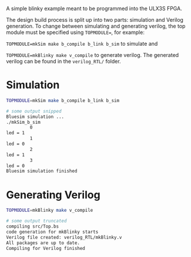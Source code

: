 A simple blinky example meant to be programmed into the ULX3S FPGA.

The design build process is split up into two parts: simulation and Verilog generation.
To change between simulating and generating verilog, the top module must be specified
using ``TOPMODULE=``, for example:

``TOPMODULE=mkSim make b_compile b_link b_sim`` to simulate and

``TOPMODULE=mkBlinky make v_compile`` to generate verilog. The generated verilog can
be found in the ``verilog_RTL/`` folder.

# Simulation
```bash
TOPMODULE=mkSim make b_compile b_link b_sim

# some output snipped
Bluesim simulation ...
./mkSim_b_sim
         0
led = 1
         1
led = 0
         2
led = 1
         3
led = 0
Bluesim simulation finished
```

# Generating Verilog

```bash
TOPMODULE=mkBlinky make v_compile

# some output truncated
compiling src/Top.bs
code generation for mkBlinky starts
Verilog file created: verilog_RTL/mkBlinky.v
All packages are up to date.
Compiling for Verilog finished
```